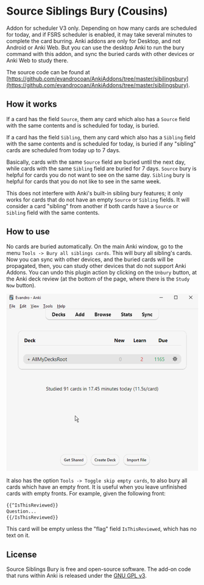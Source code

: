 # Source Siblings Bury (Cousins)

Addon for scheduler V3 only.
Depending on how many cards are scheduled for today,
and if FSRS scheduler is enabled,
it may take several minutes to complete the card burring.
Anki addons are only for Desktop,
and not Android or Anki Web.
But you can use the desktop Anki to run the bury command with this addon,
and sync the buried cards with other devices or Anki Web to study there.

The source code can be found at [https://github.com/evandrocoan/AnkiAddons/tree/master/sibilingsbury](https://github.com/evandrocoan/AnkiAddons/tree/master/sibilingsbury).

## How it works

If a card has the field `Source`,
them any card which also has a `Source` field with the same contents and is scheduled for today,
is buried.

If a card has the field `Sibling`,
them any card which also has a `Sibling` field with the same contents and is scheduled for today,
is buried if any "sibling" cards are scheduled from today up to 7 days.

Basically,
cards with the same `Source` field are buried until the next day,
while cards with the same `Sibling` field are buried for 7 days.
`Source` bury is helpful for cards you do not want to see on the same day.
`Sibling` bury is helpful for cards that you do not like to see in the same week.

This does not interfere with Anki's built-in sibling bury features;
it only works for cards that do not have an empty `Source` or `Sibling` fields.
It will consider a card "sibling" from another if both cards have a `Source` or `Sibling` field
with the same contents.

## How to use

No cards are buried automatically.
On the main Anki window,
go to the menu `Tools -> Bury all siblings cards`.
This will bury all sibling's cards.
Now you can sync with other devices, and the buried cards will be propagated,
then, you can study other devices that do not support Anki Addons.
You can undo this plugin action by clicking on the `Unbury` button,
at the Anki deck review (at the bottom of the page,
where there is the `Study Now` button).

![bury siblings example](./burysiblingsexample.gif)

It also has the option `Tools -> Toggle skip empty cards`,
to also bury all cards which have an empty front.
It is useful when you leave unfinished cards with empty fronts.
For example, given the following front:
```
{{^IsThisReviewed}}
Question...
{{/IsThisReviewed}}
```
This card will be empty unless the "flag" field `IsThisReviewed`, which has no text on it.

## License

Source Siblings Bury is free and open-source software. The add-on code that runs within
Anki is released under the [GNU GPL v3](LICENSE.txt).
